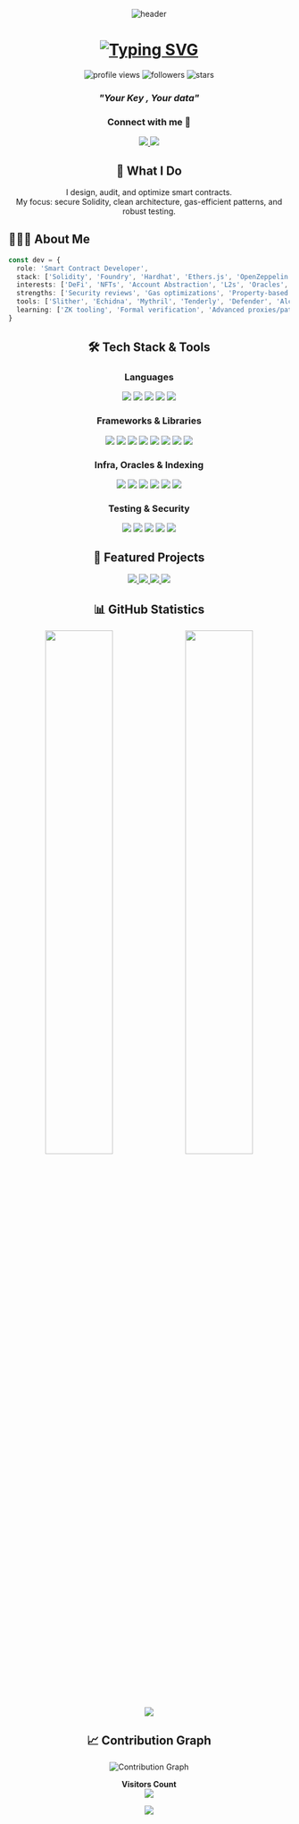 <p align="center">
  <img src="https://capsule-render.vercel.app/api?type=waving&color=0:0ea5e9,100:22d3ee&height=180&section=header&text=Hello%20%F0%9F%91%8B&fontSize=50&fontColor=ffffff&animation=twinkling" alt="header"/>
</p>

<h1 align="center">
  <a href="https://git.io/typing-svg">
    <img src="https://readme-typing-svg.demolab.com?font=Fira+Code&weight=700&size=28&duration=3000&pause=800&color=6FA4FC&center=true&vCenter=true&random=false&width=700&lines=Hi+There!+%F0%9F%91%8B;I'm+a+Smart+Contract+Developer;Solidity+%7C+EVM+%7C+Security+%7C+Gas+Optimization;DeFi+%7C+NFTs+%7C+L2s+%7C+Tooling" alt="Typing SVG"/>
  </a>
</h1>

<p align="center">
  <img src="https://komarev.com/ghpvc/?username=sachinkardam00&label=Profile%20views&color=0e75b6&style=flat" alt="profile views"/>
  <img src="https://img.shields.io/github/followers/sachinkardam00?label=Followers&style=social" alt="followers"/>
  <img src="https://img.shields.io/github/stars/sachinkardam00?label=Stars&style=social" alt="stars"/>
</p>

<!-- Custom Quote (replaces random quote) -->
<h3 align="center"><em>"Your Key , Your data"</em></h3>

<!-- Socials -->
<h3 align="center">Connect with me 🤝</h3>
<p align="center">
  <a href="https://www.linkedin.com/in/sachin-kumar-5677a3389/" target="_blank">
    <img src="https://img.shields.io/badge/LinkedIn-0077B5?style=for-the-badge&logo=linkedin&logoColor=white"/>
  </a>
  <a href="https://iglxkardam.vercel.app/" target="_blank">
    <img src="https://img.shields.io/badge/Website-111111?style=for-the-badge&logo=vercel&logoColor=white"/>
  </a>
</p>

<h2 align="center">🧭 What I Do</h2>

<p align="center">
  I design, audit, and optimize smart contracts.<br/>
  My focus: secure Solidity, clean architecture, gas-efficient patterns, and robust testing.
</p>

<!-- About Me as code block -->
<h2>👨🏻‍💻 About Me</h2>

```ts
const dev = {
  role: 'Smart Contract Developer',
  stack: ['Solidity', 'Foundry', 'Hardhat', 'Ethers.js', 'OpenZeppelin'],
  interests: ['DeFi', 'NFTs', 'Account Abstraction', 'L2s', 'Oracles', 'MEV-aware design'],
  strengths: ['Security reviews', 'Gas optimizations', 'Property-based testing', 'Fuzzing'],
  tools: ['Slither', 'Echidna', 'Mythril', 'Tenderly', 'Defender', 'Alchemy/Infura'],
  learning: ['ZK tooling', 'Formal verification', 'Advanced proxies/patterns']
}
```

<!-- Tech Stack -->
<div align="center">
  <h2>🛠️ Tech Stack & Tools</h2>

  <h3>Languages</h3>
  <p>
    <img src="https://img.shields.io/badge/Solidity-363636?style=for-the-badge&logo=solidity&logoColor=white"/>
    <img src="https://img.shields.io/badge/TypeScript-3178C6?style=for-the-badge&logo=typescript&logoColor=white"/>
    <img src="https://img.shields.io/badge/JavaScript-F7DF1E?style=for-the-badge&logo=javascript&logoColor=black"/>
    <img src="https://img.shields.io/badge/Python-3776AB?style=for-the-badge&logo=python&logoColor=white"/>
    <img src="https://img.shields.io/badge/Rust-000000?style=for-the-badge&logo=rust&logoColor=white"/>
  </p>

  <h3>Frameworks & Libraries</h3>
  <p>
    <img src="https://img.shields.io/badge/Foundry-000000?style=for-the-badge&logo=foundry&logoColor=white"/>
    <img src="https://img.shields.io/badge/Hardhat-181717?style=for-the-badge&logo=ethereum&logoColor=white"/>
    <img src="https://img.shields.io/badge/OpenZeppelin-4E5EE4?style=for-the-badge&logo=openzeppelin&logoColor=white"/>
    <img src="https://img.shields.io/badge/Ethers.js-293462?style=for-the-badge&logo=ethereum&logoColor=white"/>
    <img src="https://img.shields.io/badge/viem-121212?style=for-the-badge&logo=ethereum&logoColor=white"/>
    <img src="https://img.shields.io/badge/Next.js-000?style=for-the-badge&logo=next.js&logoColor=white"/>
    <img src="https://img.shields.io/badge/React-20232A?style=for-the-badge&logo=react&logoColor=61DAFB"/>
    <img src="https://img.shields.io/badge/Tailwind-38B2AC?style=for-the-badge&logo=tailwindcss&logoColor=white"/>
  </p>

  <h3>Infra, Oracles & Indexing</h3>
  <p>
    <img src="https://img.shields.io/badge/Alchemy-0B69FF?style=for-the-badge&logo=alchemy&logoColor=white"/>
    <img src="https://img.shields.io/badge/Infura-F24C53?style=for-the-badge&logo=infura&logoColor=white"/>
    <img src="https://img.shields.io/badge/Tenderly-5C3DF5?style=for-the-badge&logoColor=white"/>
    <img src="https://img.shields.io/badge/Chainlink-375BD2?style=for-the-badge&logo=chainlink&logoColor=white"/>
    <img src="https://img.shields.io/badge/The%20Graph-5C2D91?style=for-the-badge&logo=thegraph&logoColor=white"/>
    <img src="https://img.shields.io/badge/IPFS-65C2CB?style=for-the-badge&logo=ipfs&logoColor=white"/>
  </p>

  <h3>Testing & Security</h3>
  <p>
    <img src="https://img.shields.io/badge/Slither-2A2A2A?style=for-the-badge&logo=python&logoColor=white"/>
    <img src="https://img.shields.io/badge/Echidna-DC2626?style=for-the-badge&logo=ethereum&logoColor=white"/>
    <img src="https://img.shields.io/badge/Mythril-111111?style=for-the-badge&logo=ethereum&logoColor=white"/>
    <img src="https://img.shields.io/badge/Foundry%20Fuzzing-000000?style=for-the-badge&logo=foundry&logoColor=white"/>
    <img src="https://img.shields.io/badge/Sonatype%20OSSIndex-7C3AED?style=for-the-badge&logoColor=white"/>
  </p>
</div>

<!-- Featured Projects -->
<h2 align="center">🚀 Featured Projects</h2>
<p align="center">
  <a href="https://github.com/sachinkardam00/ChatLedger">
    <img src="https://github-readme-stats.vercel.app/api/pin/?username=sachinkardam00&repo=ChatLedger&theme=tokyonight&hide_border=true" />
  </a>
  <a href="https://github.com/sachinkardam00/Iglxkardam">
    <img src="https://github-readme-stats.vercel.app/api/pin/?username=sachinkardam00&repo=Iglxkardam&theme=tokyonight&hide_border=true" />
  </a>
  <a href="https://github.com/sachinkardam00/Staryield">
    <img src="https://github-readme-stats.vercel.app/api/pin/?username=sachinkardam00&repo=Staryield&theme=tokyonight&hide_border=true" />
  </a>
  <a href="https://github.com/sachinkardam00/VoteLedger">
    <img src="https://github-readme-stats.vercel.app/api/pin/?username=sachinkardam00&repo=VoteLedger&theme=tokyonight&hide_border=true" />
  </a>
</p>

<!-- GitHub Stats -->
<h2 align="center">📊 GitHub Statistics</h2>
<p align="center">
  <img width="49%" src="http://github-readme-streak-stats.herokuapp.com?user=sachinkardam00&theme=tokyonight&hide_border=true" />
  <img width="49%" src="https://github-readme-stats.vercel.app/api?username=sachinkardam00&show_icons=true&theme=tokyonight&hide_border=true" />
</p>
<p align="center">
  <img src="https://github-readme-stats.vercel.app/api/top-langs/?username=sachinkardam00&theme=tokyonight&hide_border=true&layout=compact&langs_count=10" />
</p>

<!-- Activity Graph (optional) -->
<h2 align="center">📈 Contribution Graph</h2>
<p align="center">
  <img src="https://github-readme-activity-graph.vercel.app/graph?username=sachinkardam00&theme=react-dark&hide_border=true&custom_title=Contribution%20Graph" alt="Contribution Graph" />
</p>

<!-- Visitors -->
<div align="center">
  <strong>Visitors Count</strong><br/>
  <img src="https://profile-counter.glitch.me/sachinkardam00/count.svg" />
</div>

<p align="center">
  <img src="https://capsule-render.vercel.app/api?type=waving&color=0:0ea5e9,100:22d3ee&height=100&section=footer"/>
</p>
